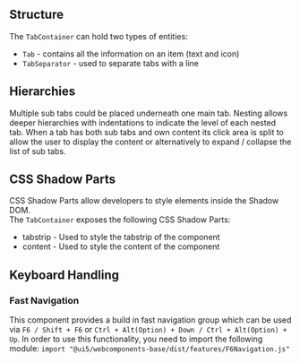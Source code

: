 ## Structure

The `TabContainer` can hold two types of entities:

- `Tab` - contains all the information on an item (text and icon)
- `TabSeparator` - used to separate tabs with a line

## Hierarchies

Multiple sub tabs could be placed underneath one main tab. Nesting allows deeper hierarchies with indentations to indicate the level of each nested tab. When a tab has both sub tabs and own content its click area is split to allow the user to display the content or alternatively to expand / collapse the list of sub tabs.

## CSS Shadow Parts

<ui5-link target="_blank" href="https://developer.mozilla.org/en-US/docs/Web/CSS/::part">CSS Shadow Parts</ui5-link> allow developers to style elements inside the Shadow DOM.  
The `TabContainer` exposes the following CSS Shadow Parts:

- tabstrip - Used to style the tabstrip of the component
- content - Used to style the content of the component

## Keyboard Handling

### Fast Navigation

This component provides a build in fast navigation group which can be used via `F6 / Shift + F6` or `Ctrl + Alt(Option) + Down / Ctrl + Alt(Option) + Up`. In order to use this functionality, you need to import the following module: `import "@ui5/webcomponents-base/dist/features/F6Navigation.js"`
